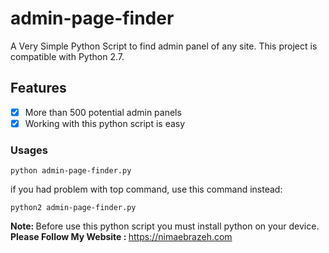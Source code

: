 # admin-page-finder
A Very Simple Python Script to find admin panel of any site. This project is compatible with Python 2.7.
## Features
- [x] More than 500 potential admin panels 
- [x] Working with this python script is easy
### Usages
```
python admin-page-finder.py
```
if you had problem with top command, use this command instead:
```
python2 admin-page-finder.py
```
<b>Note: </b> Before use this python script you must install python on your device.</b>
<br>
<b>Please Follow My Website : </b>  https://nimaebrazeh.com
